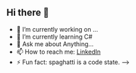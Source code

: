 ## Hi there 👋

- 🔭 I’m currently working on ...
- 🌱 I’m currently learning C#
- 💬 Ask me about Anything...
- 📫 How to reach me: [LinkedIn](https://www.linkedin.com/in/thuraya-b-1900352b7?utm_source=share&utm_campaign=share_via&utm_content=profile&utm_medium=ios_app)
- ⚡ Fun fact: spaghatti is a code state.
-->
